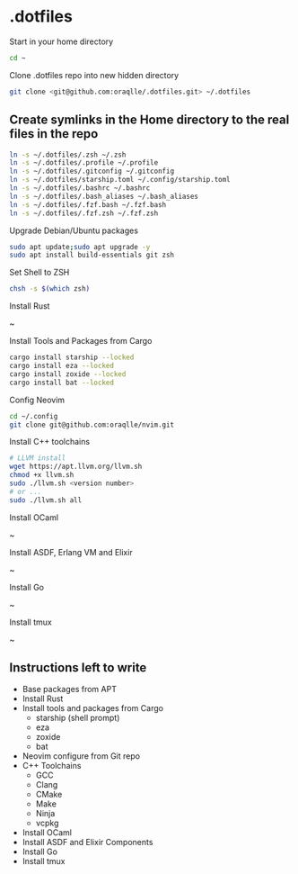 # .dotfiles

Start in your home directory

```zsh
cd ~
```

Clone .dotfiles repo into new hidden directory

```zsh
git clone <git@github.com:oraqlle/.dotfiles.git> ~/.dotfiles
```

## Create symlinks in the Home directory to the real files in the repo

```zsh
ln -s ~/.dotfiles/.zsh ~/.zsh
ln -s ~/.dotfiles/.profile ~/.profile
ln -s ~/.dotfiles/.gitconfig ~/.gitconfig
ln -s ~/.dotfiles/starship.toml ~/.config/starship.toml
ln -s ~/.dotfiles/.bashrc ~/.bashrc
ln -s ~/.dotfiles/.bash_aliases ~/.bash_aliases
ln -s ~/.dotfiles/.fzf.bash ~/.fzf.bash
ln -s ~/.dotfiles/.fzf.zsh ~/.fzf.zsh
```

Upgrade Debian/Ubuntu packages

```zsh
sudo apt update;sudo apt upgrade -y
sudo apt install build-essentials git zsh 
```

Set Shell to ZSH

```bash
chsh -s $(which zsh)
```

Install Rust

~

Install Tools and Packages from Cargo

```zsh
cargo install starship --locked
cargo install eza --locked
cargo install zoxide --locked
cargo install bat --locked
```

Config Neovim

```zsh
cd ~/.config
git clone git@github.com:oraqlle/nvim.git
```

Install C++ toolchains

```zsh
# LLVM install
wget https://apt.llvm.org/llvm.sh
chmod +x llvm.sh
sudo ./llvm.sh <version number>
# or ...
sudo ./llvm.sh all
```

Install OCaml

~

Install ASDF, Erlang VM and Elixir

~

Install Go

~

Install tmux

~

## Instructions left to write

- Base packages from APT
- Install Rust
- Install tools and packages from Cargo
  - starship (shell prompt)
  - eza
  - zoxide
  - bat
- Neovim configure from Git repo
- C++ Toolchains
  - GCC
  - Clang
  - CMake
  - Make
  - Ninja
  - vcpkg
- Install OCaml
- Install ASDF and Elixir Components
- Install Go
- Install tmux
